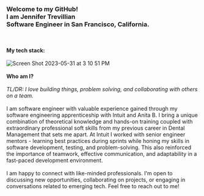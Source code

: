 ### Welcome to my GitHub!<br> I am Jennifer Trevillian <br> Software Engineer in San Francisco, California. 
\
\
**My tech stack:**
\
\
![Screen Shot 2023-05-31 at 3 10 51 PM](https://github.com/JCPTrevillian/JCPTrevillian/assets/95890754/02bd4972-e72e-49b4-8b1c-a057b452057c)
\
\
**Who am I?**
\
\
*TL/DR: I love building things, problem solving, and collaborating with others on a team.* 
\
\
I am software engineer with valuable experience gained through my software engineering apprenticeship with Intuit and Anita B. 
I bring a unique combination of theoretical knowledge and hands-on training coupled with extraordinary professional soft skills from my previous career in Dental Management that sets me apart. 
At Intuit I worked with senior engineer mentors - learning best practices during sprints while honing my skills in software development, testing, and problem-solving. 
This also reinforced the importance of teamwork, effective communication, and adaptability in a fast-paced development environment. 
\
\
I am happy to connect with like-minded professionals. I'm open to discussing new opportunities, collaborating on projects, or engaging in conversations related to emerging tech. 
Feel free to reach out to me! 
